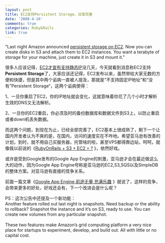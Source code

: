 ```yaml
---
layout: post
title: EC2支持Persistent Storage，日渐完善
date: '2008-4-16'
comments: true
categories: Ruby&Rails
link: true
---
```

<p>&quot;Last night Amazon announced <a href="http://aws.typepad.com/aws/2008/04/block-to-the-fu.html">persistent storage on EC2</a>. Now you can create disks in S3 and attach them to EC2 instances. You want a terabyte of storage for your machine, just create it in S3 and mount it.&quot;</p>
<p>很多人应该记得，<a href="http://iceskysl.1sters.com/?action=show&amp;id=241">EC2才宣布支持静态IP</a>没几天，今天就看到消息称EC2支持<strong>Persistent Storage</strong>了，大家应该还记得，EC2发布以来，虽然带给大家无数的方便和快捷，但是其中两个诟病一直被人提及，那就是&ldquo;不支持固定IP地址&rdquo;和&ldquo;没有&rdquo;Persistent Storage&ldquo;，这两个诟病使得：</p>
<p>1、一旦你重启了EC2，你的IP地址就会变化，这就意味着你花了几个小时才解析生效的DNS又无法解析。</p>
<p>2、一旦你的EC2重启，你必须及时的备份数据库和数据文件到S3上，以防止重启或者down机丢失数据。</p>
<p>而这两个问题，到现在为止，已经全部完善了，EC2基本上很成熟了，剩下一个让国内开发者认为不爽的是，在国内，访问的速度实在不咋地。希望亚马逊有改善的计划，到时，就不用自己买服务器，托管啥的啦，甚至VPS都得靠边站，呵呵，就像我以前说的《<a href="../../../?action=show&amp;id=188">RubyOnRails + S3 + EC2 = ?</a> 》，依然好戏。</p>
<p>或许是受到Google发布的Google App Engine的刺激，亚马逊才会在最近做这么大的动作，因为Google App Engine号称是亚马逊的EC2,S3,SQS以及SimpleDB的整体方案。对亚马逊有直接的竞争关系。</p>
<p>前面一篇文章《<a href="http://iceskysl.1sters.com/?action=show&amp;id=253">Google App Engine,前途无量,充满乐趣</a> 》就说了，这样的竞争，会带来更多的好处，好戏还会有，下一个改进会是什么呢？</p>
<p>PS：这次公告中还提及一个新功能：<br />
Another feature rolled out last night is snapshots. Need backup or the ability to rollback? Snapshot the instance and it&rsquo;s on S3, ready to use. You can create new volumes from any particular snapshot.<br />
<br />
These two features make Amazon&rsquo;s grid computing platform a very nice place for startups to experiment, develop, and build out. All with little or no capital cost.</p>
